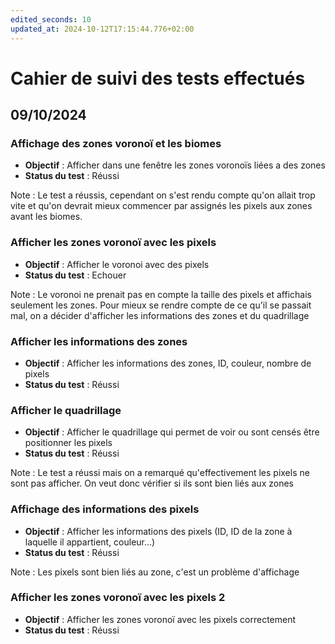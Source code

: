 ```yaml
---
edited_seconds: 10
updated_at: 2024-10-12T17:15:44.776+02:00
---
```

# Cahier de suivi des tests effectués

## 09/10/2024

### Affichage des zones voronoï et les biomes

- **Objectif** : Afficher dans une fenêtre les zones voronoïs liées a des zones
- **Status du test** : Réussi

Note : Le test a réussis, cependant on s'est rendu compte qu'on allait trop vite et qu'on devrait mieux commencer
par assignés les pixels aux zones avant les biomes.

### Afficher les zones voronoï avec les pixels

- **Objectif** : Afficher le voronoi avec des pixels
- **Status du test** : Echouer

Note : Le voronoi ne prenait pas en compte la taille des pixels et affichais seulement les zones. Pour mieux se
rendre compte de ce qu'il se passait mal, on a décider d'afficher les informations des zones et du quadrillage

### Afficher les informations des zones

- **Objectif** : Afficher les informations des zones, ID, couleur, nombre de pixels
- **Status du test** : Réussi

### Afficher le quadrillage

- **Objectif** : Afficher le quadrillage qui permet de voir ou sont censés être positionner les pixels
- **Status du test** : Réussi

Note : Le test a réussi mais on a remarqué qu'effectivement les pixels ne sont pas afficher. On veut donc vérifier
si ils sont bien liés aux zones

### Affichage des informations des pixels

- **Objectif** : Afficher les informations des pixels (ID, ID de la zone à laquelle il appartient, couleur...)
- **Status du test** : Réussi

Note : Les pixels sont bien liés au zone, c'est un problème d'affichage

### Afficher les zones voronoï avec les pixels 2

- **Objectif** : Afficher les zones voronoï avec les pixels correctement
- **Status du test** : Réussi
